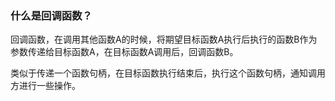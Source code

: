 ### 什么是回调函数？

回调函数，在调用其他函数A的时候，将期望目标函数A执行后执行的函数B作为参数传递给目标函数A，在目标函数A调用后，回调函数B。

类似于传递一个函数句柄，在目标函数执行结束后，执行这个函数句柄，通知调用方进行一些操作。